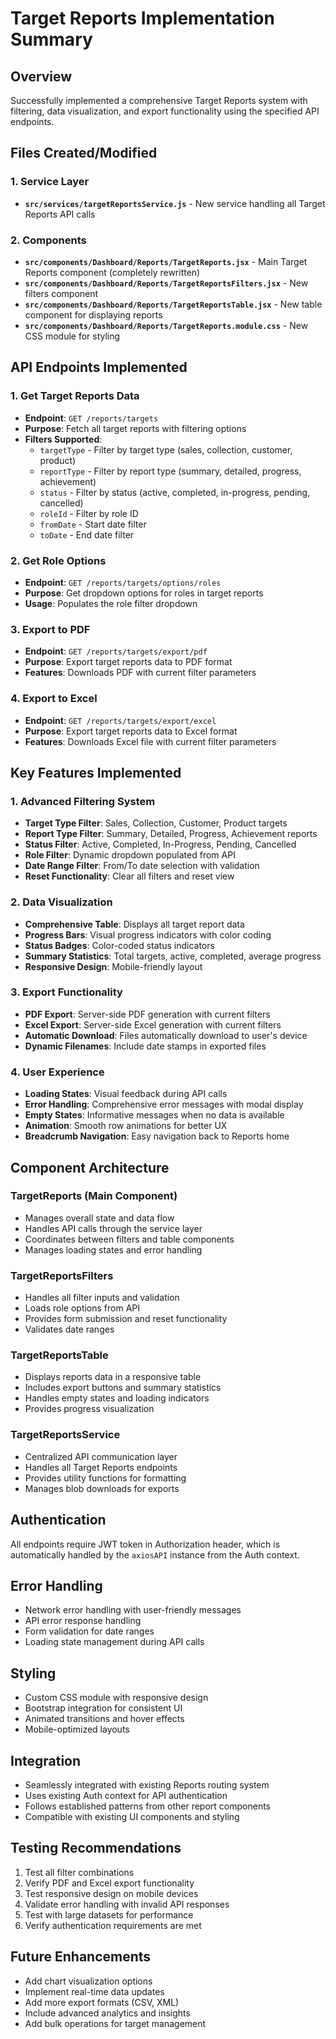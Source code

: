 # Target Reports Implementation Summary

## Overview
Successfully implemented a comprehensive Target Reports system with filtering, data visualization, and export functionality using the specified API endpoints.

## Files Created/Modified

### 1. Service Layer
- **`src/services/targetReportsService.js`** - New service handling all Target Reports API calls

### 2. Components
- **`src/components/Dashboard/Reports/TargetReports.jsx`** - Main Target Reports component (completely rewritten)
- **`src/components/Dashboard/Reports/TargetReportsFilters.jsx`** - New filters component
- **`src/components/Dashboard/Reports/TargetReportsTable.jsx`** - New table component for displaying reports
- **`src/components/Dashboard/Reports/TargetReports.module.css`** - New CSS module for styling

## API Endpoints Implemented

### 1. Get Target Reports Data
- **Endpoint**: `GET /reports/targets`
- **Purpose**: Fetch all target reports with filtering options
- **Filters Supported**:
  - `targetType` - Filter by target type (sales, collection, customer, product)
  - `reportType` - Filter by report type (summary, detailed, progress, achievement)
  - `status` - Filter by status (active, completed, in-progress, pending, cancelled)
  - `roleId` - Filter by role ID
  - `fromDate` - Start date filter
  - `toDate` - End date filter

### 2. Get Role Options
- **Endpoint**: `GET /reports/targets/options/roles`
- **Purpose**: Get dropdown options for roles in target reports
- **Usage**: Populates the role filter dropdown

### 3. Export to PDF
- **Endpoint**: `GET /reports/targets/export/pdf`
- **Purpose**: Export target reports data to PDF format
- **Features**: Downloads PDF with current filter parameters

### 4. Export to Excel
- **Endpoint**: `GET /reports/targets/export/excel`
- **Purpose**: Export target reports data to Excel format
- **Features**: Downloads Excel file with current filter parameters

## Key Features Implemented

### 1. Advanced Filtering System
- **Target Type Filter**: Sales, Collection, Customer, Product targets
- **Report Type Filter**: Summary, Detailed, Progress, Achievement reports
- **Status Filter**: Active, Completed, In-Progress, Pending, Cancelled
- **Role Filter**: Dynamic dropdown populated from API
- **Date Range Filter**: From/To date selection with validation
- **Reset Functionality**: Clear all filters and reset view

### 2. Data Visualization
- **Comprehensive Table**: Displays all target report data
- **Progress Bars**: Visual progress indicators with color coding
- **Status Badges**: Color-coded status indicators
- **Summary Statistics**: Total targets, active, completed, average progress
- **Responsive Design**: Mobile-friendly layout

### 3. Export Functionality
- **PDF Export**: Server-side PDF generation with current filters
- **Excel Export**: Server-side Excel generation with current filters
- **Automatic Download**: Files automatically download to user's device
- **Dynamic Filenames**: Include date stamps in exported files

### 4. User Experience
- **Loading States**: Visual feedback during API calls
- **Error Handling**: Comprehensive error messages with modal display
- **Empty States**: Informative messages when no data is available
- **Animation**: Smooth row animations for better UX
- **Breadcrumb Navigation**: Easy navigation back to Reports home

## Component Architecture

### TargetReports (Main Component)
- Manages overall state and data flow
- Handles API calls through the service layer
- Coordinates between filters and table components
- Manages loading states and error handling

### TargetReportsFilters
- Handles all filter inputs and validation
- Loads role options from API
- Provides form submission and reset functionality
- Validates date ranges

### TargetReportsTable
- Displays reports data in a responsive table
- Includes export buttons and summary statistics
- Handles empty states and loading indicators
- Provides progress visualization

### TargetReportsService
- Centralized API communication layer
- Handles all Target Reports endpoints
- Provides utility functions for formatting
- Manages blob downloads for exports

## Authentication
All endpoints require JWT token in Authorization header, which is automatically handled by the `axiosAPI` instance from the Auth context.

## Error Handling
- Network error handling with user-friendly messages
- API error response handling
- Form validation for date ranges
- Loading state management during API calls

## Styling
- Custom CSS module with responsive design
- Bootstrap integration for consistent UI
- Animated transitions and hover effects
- Mobile-optimized layouts

## Integration
- Seamlessly integrated with existing Reports routing system
- Uses existing Auth context for API authentication
- Follows established patterns from other report components
- Compatible with existing UI components and styling

## Testing Recommendations
1. Test all filter combinations
2. Verify PDF and Excel export functionality
3. Test responsive design on mobile devices
4. Validate error handling with invalid API responses
5. Test with large datasets for performance
6. Verify authentication requirements are met

## Future Enhancements
- Add chart visualization options
- Implement real-time data updates
- Add more export formats (CSV, XML)
- Include advanced analytics and insights
- Add bulk operations for target management
